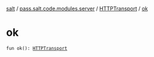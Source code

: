 [salt](../../index.md) / [pass.salt.code.modules.server](../index.md) / [HTTPTransport](index.md) / [ok](./ok.md)

# ok

`fun ok(): `[`HTTPTransport`](index.md)